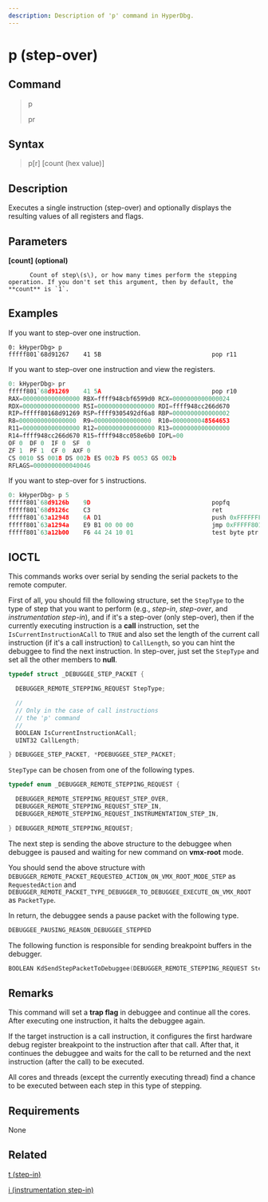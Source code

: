 ```yaml
---
description: Description of 'p' command in HyperDbg.
---
```


# p \(step-over\)

## Command

> p
>
> pr

## Syntax

> p\[r\] \[count \(hex value\)\]

## Description

Executes a single instruction \(step-over\) and optionally displays the resulting values of all registers and flags.

## Parameters

**\[count\] \(optional\)**

```text
      Count of step\(s\), or how many times perform the stepping operation. If you don't set this argument, then by default, the **count** is `1`.
```

## Examples

If you want to step-over one instruction.

```text
0: kHyperDbg> p
fffff801`68d91267    41 5B                               pop r11
```

If you want to step-over one instruction and view the registers.

```c
0: kHyperDbg> pr
fffff801`68d91269    41 5A                               pop r10
RAX=0000000000000000 RBX=ffff948cbf6599d0 RCX=0000000000000024
RDX=0000000000000000 RSI=0000000000000000 RDI=ffff948cc266d670
RIP=fffff80168d91269 RSP=ffff9305492df6a8 RBP=0000000000000002
R8=0000000000000000  R9=0000000000000000  R10=0000000048564653
R11=0000000000000000 R12=0000000000000000 R13=0000000000000000
R14=ffff948cc266d670 R15=ffff948cc058e6b0 IOPL=00
OF 0  DF 0  IF 0  SF  0
ZF 1  PF 1  CF 0  AXF 0
CS 0010 SS 0018 DS 002b ES 002b FS 0053 GS 002b
RFLAGS=0000000000040046
```

If you want to step-over for `5` instructions.

```c
0: kHyperDbg> p 5
fffff801`68d9126b    9D                                  popfq
fffff801`68d9126c    C3                                  ret
fffff801`63a12948    6A D1                               push 0xFFFFFFFFFFFFFFD1
fffff801`63a1294a    E9 B1 00 00 00                      jmp 0xFFFFF80163A12A00
fffff801`63a12b00    F6 44 24 10 01                      test byte ptr ss:[rsp+0x10], 0x01
```

## IOCTL

This commands works over serial by sending the serial packets to the remote computer.

First of all, you should fill the following structure, set the `StepType` to the type of step that you want to perform \(e.g., _step-in_, _step-over_, and _instrumentation step-in_\), and if it's a step-over \(only step-over\), then if the currently executing instruction is a **call** instruction, set the `IsCurrentInstructionACall` to `TRUE` and also set the length of the current call instruction \(if it's a call instruction\) to `CallLength`, so you can hint the debuggee to find the next instruction. In step-over, just set the `StepType` and set all the other members to **null**.

```c
typedef struct _DEBUGGEE_STEP_PACKET {

  DEBUGGER_REMOTE_STEPPING_REQUEST StepType;

  //
  // Only in the case of call instructions
  // the 'p' command
  //
  BOOLEAN IsCurrentInstructionACall;
  UINT32 CallLength;

} DEBUGGEE_STEP_PACKET, *PDEBUGGEE_STEP_PACKET;
```

`StepType` can be chosen from one of the following types.

```c
typedef enum _DEBUGGER_REMOTE_STEPPING_REQUEST {

  DEBUGGER_REMOTE_STEPPING_REQUEST_STEP_OVER,
  DEBUGGER_REMOTE_STEPPING_REQUEST_STEP_IN,
  DEBUGGER_REMOTE_STEPPING_REQUEST_INSTRUMENTATION_STEP_IN,

} DEBUGGER_REMOTE_STEPPING_REQUEST;
```

The next step is sending the above structure to the debuggee when debuggee is paused and waiting for new command on **vmx-root** mode.

You should send the above structure with `DEBUGGER_REMOTE_PACKET_REQUESTED_ACTION_ON_VMX_ROOT_MODE_STEP` as `RequestedAction` and `DEBUGGER_REMOTE_PACKET_TYPE_DEBUGGER_TO_DEBUGGEE_EXECUTE_ON_VMX_ROOT` as `PacketType`.

In return, the debuggee sends a pause packet with the following type.

```c
DEBUGGEE_PAUSING_REASON_DEBUGGEE_STEPPED
```

The following function is responsible for sending breakpoint buffers in the debugger.

```c
BOOLEAN KdSendStepPacketToDebuggee(DEBUGGER_REMOTE_STEPPING_REQUEST StepRequestType);
```

## **Remarks**

This command will set a **trap flag** in debuggee and continue all the cores. After executing one instruction, it halts the debuggee again.

If the target instruction is a call instruction, it configures the first hardware debug register breakpoint to the instruction after that call. After that, it continues the debuggee and waits for the call to be returned and the next instruction \(after the call\) to be executed.

All cores and threads \(except the currently executing thread\) find a chance to be executed between each step in this type of stepping.

## Requirements

None

## Related

[t \(step-in\)](https://docs.hyperdbg.org/commands/debugging-commands/t)

[i \(instrumentation step-in\)](https://docs.hyperdbg.org/commands/debugging-commands/i)

